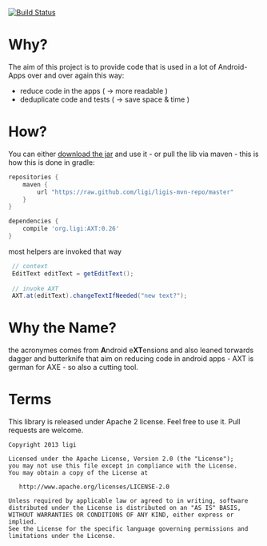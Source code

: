 [![Build Status](https://ligi.ci.cloudbees.com/job/AXT/badge/icon)](https://ligi.ci.cloudbees.com/job/AXT/)


Why?
====

The aim of this project is to provide code that is used in a lot of Android-Apps over and over again this way:

 * reduce code in the apps ( -> more readable )
 * deduplicate code and	tests ( -> save space & time )

How?
===

You can either [download the jar](https://ligi.ci.cloudbees.com/job/AXT/lastSuccessfulBuild/artifact/build/libs/) and use it - or pull the lib via maven - this is how this is done in gradle:

```groovy
repositories {
    maven {
        url "https://raw.github.com/ligi/ligis-mvn-repo/master"
    }
}

dependencies {
    compile 'org.ligi:AXT:0.26'
}

```

most helpers are invoked that way

```java
 // context
 EditText editText = getEditText();
 
 // invoke AXT
 AXT.at(editText).changeTextIfNeeded("new text?");
```

Why the Name?
=============

the acronymes comes from <b>A</b>ndroid e<b>XT</b>ensions and also leaned torwards dagger and butterknife that aim on reducing code in android apps - AXT is german for AXE - so also a cutting tool.


Terms
=====

This library is released under Apache 2 license. Feel free to use it. Pull requests are welcome.


    Copyright 2013 ligi

    Licensed under the Apache License, Version 2.0 (the "License");
    you may not use this file except in compliance with the License.
    You may obtain a copy of the License at

       http://www.apache.org/licenses/LICENSE-2.0

    Unless required by applicable law or agreed to in writing, software
    distributed under the License is distributed on an "AS IS" BASIS,
    WITHOUT WARRANTIES OR CONDITIONS OF ANY KIND, either express or implied.
    See the License for the specific language governing permissions and
    limitations under the License.
